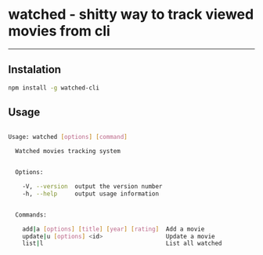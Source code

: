 # watched - shitty way to track viewed movies from cli
---

## Instalation
```bash
npm install -g watched-cli
```

## Usage 

```bash

Usage: watched [options] [command]

  Watched movies tracking system


  Options:

    -V, --version  output the version number
    -h, --help     output usage information


  Commands:

    add|a [options] [title] [year] [rating]  Add a movie
    update|u [options] <id>                  Update a movie
    list|l                                   List all watched


```